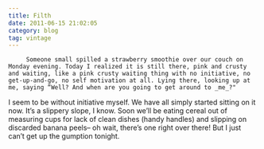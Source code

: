 ```yaml
---
title: Filth
date: 2011-06-15 21:02:05
category: blog
tag: vintage
---
```

         Someone small spilled a strawberry smoothie over our couch on Monday evening. Today I realized it is still there, pink and crusty and waiting, like a pink crusty waiting thing with no initiative, no get-up-and-go, no self motivation at all. Lying there, looking up at me, saying “Well? And when are you going to get around to _me_?" 

 I seem to be without initiative myself. We have all simply started sitting on it now. It’s a slippery slope, I know. Soon we’ll be eating cereal out of measuring cups for lack of clean dishes (handy handles) and slipping on discarded banana peels– oh wait, there’s one right over there! But I just can’t get up the gumption tonight. 